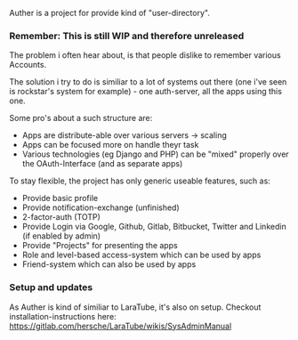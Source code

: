 Auther is a project for provide kind of "user-directory".

### Remember: This is still WIP and therefore unreleased

The problem i often hear about, is that people dislike to remember various Accounts.

The solution i try to do is similiar to a lot of systems out there (one i've seen is rockstar's system for example) - one auth-server, all the apps using this one. 

Some pro's about a such structure are:

- Apps are distribute-able over various servers -> scaling
- Apps can be focused more on handle theyr task
- Various technologies (eg Django and PHP) can be "mixed" properly over the OAuth-Interface (and as separate apps)

To stay flexible, the project has only generic useable features, such as:

- Provide basic profile
- Provide notification-exchange (unfinished)
- 2-factor-auth (TOTP)
- Provide Login via Google, Github, Gitlab, Bitbucket, Twitter and Linkedin (if enabled by admin)
- Provide "Projects" for presenting the apps 
- Role and level-based access-system which can be used by apps
- Friend-system which can also be used by apps



### Setup and updates

As Auther is kind of similiar to LaraTube, it's also on setup. Checkout installation-instructions here: https://gitlab.com/hersche/LaraTube/wikis/SysAdminManual